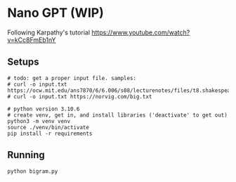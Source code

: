 
# Nano GPT (WIP)
Following Karpathy's tutorial https://www.youtube.com/watch?v=kCc8FmEb1nY

## Setups
```
# todo: get a proper input file. samples:
# curl -o input.txt https://ocw.mit.edu/ans7870/6/6.006/s08/lecturenotes/files/t8.shakespeare.txt
# curl -o input.txt https://norvig.com/big.txt

# python version 3.10.6
# create venv, get in, and install libraries ('deactivate' to get out)
python3 -m venv venv
source ./venv/bin/activate
pip install -r requirements
```

## Running
```bash
python bigram.py
```
